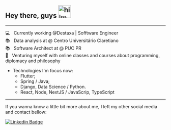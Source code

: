 ## Hey there, guys <img src="https://media.giphy.com/media/f4DmXx6APMvCWkvx9t/giphy.gif" alt="hiimage" width="40">
---

💻 &nbsp; Currently working @Destaxa | Sofftware Engineer 
<br/>📚 &nbsp; Data analysis at @ Centro Universitário Claretiano
<br/>📚 &nbsp; Software Architect at @ PUC PR
<br/>🚀 &nbsp; Venturing myself with online classes and courses about programming, diplomacy and philosophy

* Technologies I'm focus now:
  * Flutter;
  * Spring / Java;
  * Django, Data Science / Python.
  * React, Node, NextJS / JavaScrip, TypeScript
 
---
If you wanna know a little bit more about me, I left my other social media and contact bellow:

[![Linkedin Badge](https://img.shields.io/badge/-Pedro%20Henrique-blue?style=flat-square&logo=Linkedin&logoColor=white&link=https://www.linkedin.com/in/p3dr0h3nr1qu3)](https://www.linkedin.com/in/hnrqpdr)
